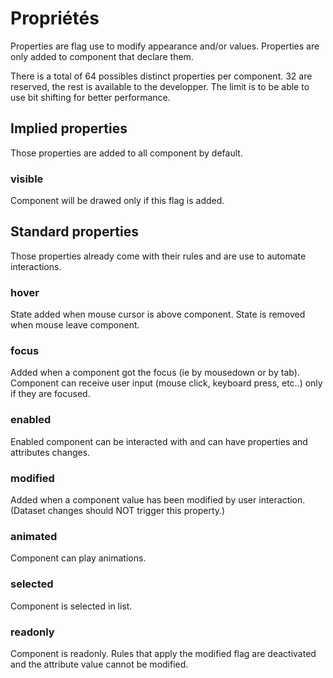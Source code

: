 # Propriétés

Properties are flag use to modify appearance and/or values. Properties are only added to component that declare them.

There is a total of 64 possibles distinct properties per component. 32 are reserved, the rest is available to the developper. The limit is to be able to use bit shifting for better performance.

## Implied properties
Those properties are added to all component by default.

### **visible**
Component will be drawed only if this flag is added.

## Standard properties
Those properties already come with their rules and are use to automate interactions.

### **hover**
State added when mouse cursor is above component. State is removed when mouse leave component.

### **focus**
Added when a component got the focus (ie by mousedown or by tab). Component can receive user input (mouse click, keyboard press, etc..) only if they are focused.

### **enabled**
Enabled component can be interacted with and can have properties and attributes changes.

### **modified**
Added when a component value has been modified by user interaction. (Dataset changes should NOT trigger this property.)

### **animated**
Component can play animations.

### **selected**
Component is selected in list.

### **readonly**
Component is readonly. Rules that apply the modified flag are deactivated and the attribute value cannot be modified.






